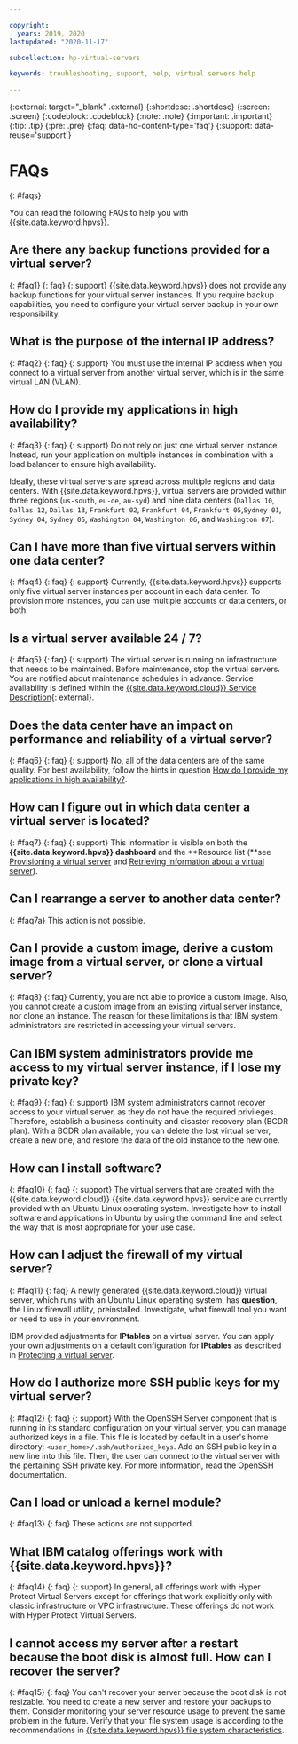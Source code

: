 ```yaml
---

copyright:
  years: 2019, 2020
lastupdated: "2020-11-17"

subcollection: hp-virtual-servers

keywords: troubleshooting, support, help, virtual servers help

---
```


{:external: target="_blank" .external}
{:shortdesc: .shortdesc}
{:screen: .screen}
{:codeblock: .codeblock}
{:note: .note}
{:important: .important}
{:tip: .tip}
{:pre: .pre}
{:faq: data-hd-content-type='faq'}
{:support: data-reuse='support'}


# FAQs
{: #faqs}

You can read the following FAQs to help you with {{site.data.keyword.hpvs}}.

## Are there any backup functions provided for a virtual server?
{: #faq1}
{: faq}
{: support}
{{site.data.keyword.hpvs}} does not provide any backup functions for your virtual server instances. If you require backup capabilities, you need to configure your virtual server backup in your own responsibility.

## What is the purpose of the internal IP address?
{: #faq2}
{: faq}
{: support}
You must use the internal IP address when you connect to a virtual server from another virtual server, which is in the same virtual LAN (VLAN).

## How do I provide my applications in high availability?
{: #faq3}
{: faq}
{: support}
Do not rely on just one virtual server instance. Instead, run your application on multiple instances in combination with a load balancer to ensure high availability.

Ideally, these virtual servers are spread across multiple regions and data centers. With {{site.data.keyword.hpvs}}, virtual servers are provided within three regions (`us-south`, `eu-de`, `au-syd`) and nine data centers (`Dallas 10`, `Dallas 12`, `Dallas 13`, `Frankfurt 02`, `Frankfurt 04`, `Frankfurt 05`,`Sydney 01`, `Sydney 04`, `Sydney 05`, `Washington 04`, `Washington 06`, and `Washington 07`).

## Can I have more than five virtual servers within one data center?
{: #faq4}
{: faq}
{: support}
Currently, {{site.data.keyword.hpvs}} supports only five virtual server instances per account in each data center. To provision more instances, you can use multiple accounts or data centers, or both.

## Is a virtual server available 24 / 7?
{: #faq5}
{: faq}
{: support}
The virtual server is running on infrastructure that needs to be maintained. Before maintenance, stop the virtual servers. You are notified about
maintenance schedules in advance. Service availability is defined within the [{{site.data.keyword.cloud}} Service Description](https://www-03.ibm.com/software/sla/sladb.nsf/pdf/6605-17/$file/i126-6605-17_06-2019_en_US.pdf){: external}.

## Does the data center have an impact on performance and reliability of a virtual server?
{: #faq6}
{: faq}
{: support}
No, all of the data centers are of the same quality. For best availability, follow the hints in question [How do I provide my applications in high availability?](/docs/services/hp-virtual-servers?topic=hp-virtual-servers-faqs#faq3).

## How can I figure out in which data center a virtual server is located?    
{: #faq7}
{: faq}
{: support}
This information is visible on both the **{{site.data.keyword.hpvs}} dashboard** and the **Resource list (**see [Provisioning a virtual server](/docs/services/hp-virtual-servers?topic=hp-virtual-servers-provision) and [Retrieving information about a virtual server](/docs/services/hp-virtual-servers?topic=hp-virtual-servers-retrieve-info-vs)).

## Can I rearrange a server to another data center?    
{: #faq7a}
This action is not possible.  

## Can I provide a custom image, derive a custom image from a virtual server, or clone a virtual server?
{: #faq8}
{: faq}
Currently, you are not able to provide a custom image. Also, you cannot create a custom image from an existing virtual server instance, nor clone an instance.
The reason for these limitations is that IBM system administrators are restricted in accessing your virtual servers.

## Can IBM system administrators provide me access to my virtual server instance, if I lose my private key?
{: #faq9}
{: faq}
{: support}
IBM system administrators cannot recover access to your virtual server, as they do not have the required privileges. Therefore, establish a business continuity and disaster recovery plan (BCDR plan). With a BCDR plan available, you can delete the lost virtual server, create a new one, and restore the data of the old instance to the new one.

## How can I install software?
{: #faq10}
{: faq}
{: support}
The virtual servers that are created with the {{site.data.keyword.cloud}} {{site.data.keyword.hpvs}} service are currently provided with an Ubuntu Linux operating system. Investigate how to install software and applications in Ubuntu by using the command line and select the way that is most appropriate for your use case.

## How can I adjust the firewall of my virtual server?
{: #faq11}
{: faq}
A newly generated {{site.data.keyword.cloud}} virtual server, which runs with an Ubuntu Linux operating system, has **question**, the Linux firewall utility, preinstalled. Investigate, what firewall tool you want or need to use in your environment.

IBM provided adjustments for **IPtables** on a virtual server.
You can apply your own adjustments on a default configuration for **IPtables** as described in
[Protecting a virtual server](/docs/services/hp-virtual-servers?topic=hp-virtual-servers-protect_vs).

## How do I authorize more SSH public keys for my virtual server?
{: #faq12}
{: faq}
{: support}
With the OpenSSH Server component that is running in its standard configuration on your virtual server, you can manage authorized keys in a file. This file is located by default in a user's home directory:
`<user_home>/.ssh/authorized_keys`. Add an SSH public key in a new line into this file. Then, the user can connect to the virtual server with the pertaining SSH private key. For more information, read the OpenSSH documentation.

## Can I load or unload a kernel module?
{: #faq13}
{: faq}
These actions are not supported.

## What IBM catalog offerings work with {{site.data.keyword.hpvs}}?
{: #faq14}
{: faq}
{: support}
In general, all offerings work with Hyper Protect Virtual Servers except for offerings that work explicitly only with classic infrastructure or VPC infrastructure. These offerings do not work with Hyper Protect Virtual Servers.

## I cannot access my server after a restart because the boot disk is almost full. How can I recover the server?
{: #faq15}
{: faq}
You can't recover your server because the boot disk is not resizable. You need to create a new server and restore your backups to them. Consider monitoring your server resource usage to prevent the same problem in the future. Verify that your file system usage is according to the recommendations in [{{site.data.keyword.hpvs}} file system characteristics](https://test.cloud.ibm.com/docs/hp-virtual-servers?topic=hp-virtual-servers-protect_vs#hpvs_fs).

